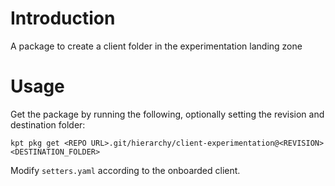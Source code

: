 # Introduction 
A package to create a client folder in the experimentation landing zone

# Usage
Get the package by running the following, optionally setting the revision and destination folder:

`kpt pkg get <REPO URL>.git/hierarchy/client-experimentation@<REVISION> <DESTINATION_FOLDER>`

Modify `setters.yaml` according to the onboarded client.